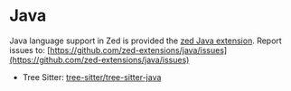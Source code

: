 # Java

Java language support in Zed is provided the [zed Java extension](https://github.com/zed-extensions/java).
Report issues to: [https://github.com/zed-extensions/java/issues](https://github.com/zed-extensions/java/issues)

- Tree Sitter: [tree-sitter/tree-sitter-java](https://github.com/tree-sitter/tree-sitter-java)

